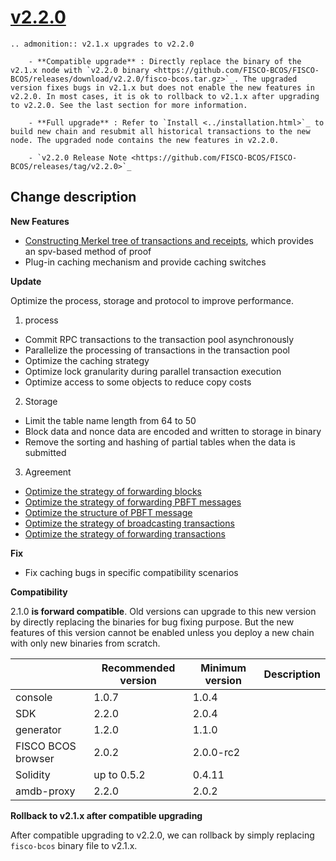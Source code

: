 # [v2.2.0](https://github.com/FISCO-BCOS/FISCO-BCOS/releases/tag/v2.2.0)

```eval_rst
.. admonition:: v2.1.x upgrades to v2.2.0

    - **Compatible upgrade** : Directly replace the binary of the v2.1.x node with `v2.2.0 binary <https://github.com/FISCO-BCOS/FISCO-BCOS/releases/download/v2.2.0/fisco-bcos.tar.gz>`_. The upgraded version fixes bugs in v2.1.x but does not enable the new features in v2.2.0. In most cases, it is ok to rollback to v2.1.x after upgrading to v2.2.0. See the last section for more information.

    - **Full upgrade** : Refer to `Install <../installation.html>`_ to build new chain and resubmit all historical transactions to the new node. The upgraded node contains the new features in v2.2.0.

    - `v2.2.0 Release Note <https://github.com/FISCO-BCOS/FISCO-BCOS/releases/tag/v2.2.0>`_
```

## Change description

**New Features**

- [Constructing Merkel tree of transactions and receipts](https://fisco-bcos-documentation.readthedocs.io/zh_CN/latest/docs/design/merkle_proof.html), which provides an spv-based method of proof
- Plug-in caching mechanism and provide caching switches

**Update**

Optimize the process, storage and protocol to improve performance.

1. process
- Commit RPC transactions to the transaction pool asynchronously
- Parallelize the processing of transactions in the transaction pool
- Optimize the caching strategy
- Optimize lock granularity during parallel transaction execution
- Optimize access to some objects to reduce copy costs
2. Storage
- Limit the table name length from 64 to 50
- Block data and nonce data are encoded and written to storage in binary
- Remove the sorting and hashing of partial tables when the data is submitted
3. Agreement
- [Optimize the strategy of forwarding blocks](https://fisco-bcos-documentation.readthedocs.io/zh_CN/latest/docs/design/sync/sync_block_optimize.html#id1)
- [Optimize the strategy of  forwarding PBFT messages](https://fisco-bcos-documentation.readthedocs.io/zh_CN/latest/docs/design/consensus/pbft_optimize.html#id1)
- [Optimize the structure of PBFT message](https://fisco-bcos-documentation.readthedocs.io/zh_CN/latest/docs/design/consensus/pbft_optimize.html#prepare)
- [Optimize the strategy of broadcasting transactions](https://fisco-bcos-documentation.readthedocs.io/zh_CN/latest/docs/design/sync/sync_trans_optimize.html#id2)
- [Optimize the strategy of forwarding transactions](https://fisco-bcos-documentation.readthedocs.io/zh_CN/latest/docs/design/sync/sync_trans_optimize.html#id3)

**Fix**

- Fix caching bugs in specific compatibility scenarios

**Compatibility**

2.1.0 **is forward compatible**. Old versions can upgrade to this new version by directly replacing the binaries for bug fixing purpose. But the new features of this version cannot be enabled unless you deploy a new chain with only new binaries from scratch.

|                    | Recommended version | Minimum version | Description |
| ------------------ | ------------------- | --------------- | ----------- |
| console            | 1.0.7               | 1.0.4           |             |
| SDK                | 2.2.0               | 2.0.4           |             |
| generator          | 1.2.0               | 1.1.0           |             |
| FISCO BCOS browser | 2.0.2               | 2.0.0-rc2       |             |
| Solidity           | up to 0.5.2         | 0.4.11          |             |
| amdb-proxy         | 2.2.0               | 2.0.2           |             |

**Rollback to v2.1.x after compatible upgrading**

After compatible upgrading to v2.2.0, we can rollback by simply replacing `fisco-bcos` binary file to v2.1.x. 
